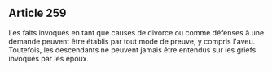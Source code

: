 Article 259
----
Les faits invoqués en tant que causes de divorce ou comme défenses à une demande
peuvent être établis par tout mode de preuve, y compris l'aveu. Toutefois, les
descendants ne peuvent jamais être entendus sur les griefs invoqués par les
époux.
